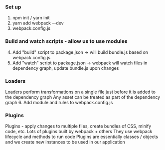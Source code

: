 ### Set up
1. npm init / yarn init
2. yarn add webpack --dev
3. webpack.config.js

### Build and watch scripts - allow us to use modules
4. Add "build" script to package.json -> will build bundle.js based on webpack.config.js
5. Add "watch" script to package.json -> webpack will watch files in dependency graph, update bundle.js upon changes

### Loaders
Loaders perform transformations on a single file just before it is added to the dependency graph
Any asset can be treated as part of the dependency graph
6. Add module and rules to webpack.config.js

### Plugins
Plugins - apply changes to multiple files, create bundles of CSS, minify code, etc.
Lots of plugins built by webpack + others
They use webpack lifecycle and methods to run code
Plugins are essentially classes / objects and we create new instances to be used
in our application
